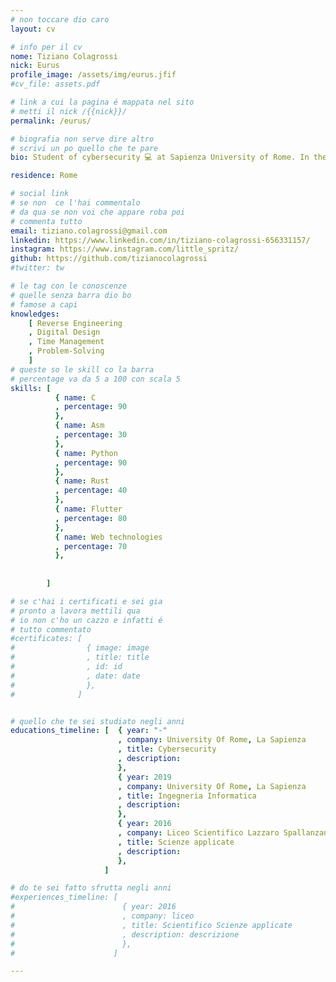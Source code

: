```yaml
---
# non toccare dio caro
layout: cv

# info per il cv 
nome: Tiziano Colagrossi
nick: Eurus
profile_image: /assets/img/eurus.jfif
#cv_file: assets.pdf

# link a cui la pagina é mappata nel sito
# metti il nick /{{nick}}/
permalink: /eurus/

# biografia non serve dire altro
# scrivi un po quello che te pare
bio: Student of cybersecurity 💻 at Sapienza University of Rome. In the past I participated in a Google Workshop with Sapienza University of Rome in collaboration with Tel-Aviv University. I have always been passionate about computer science since I was a child, which is my hobby and my field of study at the moment🍺.

residence: Rome

# social link 
# se non  ce l'hai commentalo
# da qua se non voi che appare roba poi 
# commenta tutto
email: tiziano.colagrossi@gmail.com
linkedin: https://www.linkedin.com/in/tiziano-colagrossi-656331157/
instagram: https://www.instagram.com/little_spritz/ 
github: https://github.com/tizianocolagrossi
#twitter: tw

# le tag con le conoscenze
# quelle senza barra dio bo
# famose a capi
knowledges:
    [ Reverse Engineering
    , Digital Design
    , Time Management
    , Problem-Solving
    ]
# queste so le skill co la barra
# percentage va da 5 a 100 con scala 5
skills: [
          { name: C
          , percentage: 90
          },
          { name: Asm
          , percentage: 30
          },
          { name: Python
          , percentage: 90
          },
          { name: Rust
          , percentage: 40
          },
          { name: Flutter
          , percentage: 80
          },
          { name: Web technologies
          , percentage: 70
          },
          
          
        ]

# se c'hai i certificati e sei gia 
# pronto a lavora mettili qua
# io non c'ho un cazzo e infatti é 
# tutto commentato
#certificates: [
#                { image: image
#                , title: title
#                , id: id
#                , date: date
#                },
#              ]


# quello che te sei studiato negli anni
educations_timeline: [  { year: "-"
                        , company: University Of Rome, La Sapienza
                        , title: Cybersecurity
                        , description: 
                        },
                        { year: 2019
                        , company: University Of Rome, La Sapienza
                        , title: Ingegneria Informatica
                        , description: 
                        },
                        { year: 2016
                        , company: Liceo Scientifico Lazzaro Spallanzani
                        , title: Scienze applicate
                        , description: 
                        },
                     ]

# do te sei fatto sfrutta negli anni
#experiences_timeline: [
#                        { year: 2016
#                        , company: liceo
#                        , title: Scientifico Scienze applicate
#                        , description: descrizione
#                        },
#                      ]

---
```

